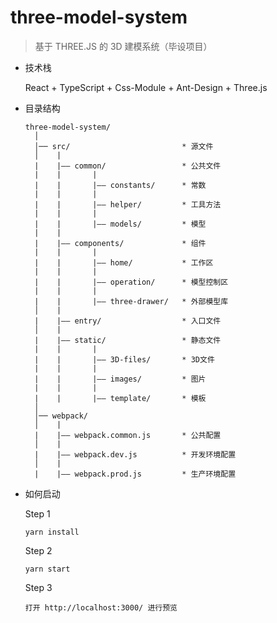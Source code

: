 # three-model-system

> 基于 THREE.JS 的 3D 建模系统（毕设项目）

- 技术栈

  React + TypeScript + Css-Module + Ant-Design + Three.js

- 目录结构

  ```
  three-model-system/
    │
    │── src/                         * 源文件
    │    |
    |    |—— common/                 * 公共文件
    |    |       |
    |    |       |—— constants/      * 常数
    |    |       |
    |    |       |—— helper/         * 工具方法
    |    |       |
    |    |       |—— models/         * 模型
    |    |
    |    |—— components/             * 组件
    |    |       |
    |    |       |—— home/           * 工作区
    |    |       |
    |    |       |—— operation/      * 模型控制区
    |    |       |
    |    |       |—— three-drawer/   * 外部模型库
    │    |
    |    |—— entry/                  * 入口文件
    │    |
    |    |—— static/                 * 静态文件
    |    |       |
    |    |       |—— 3D-files/       * 3D文件
    |    |       |
    |    |       |—— images/         * 图片
    |    |       |
    |    |       |—— template/       * 模板
    │
    │── webpack/
    │    |
    |    |—— webpack.common.js       * 公共配置
    │    |
    |    |—— webpack.dev.js          * 开发环境配置
    │    |
    |    |—— webpack.prod.js         * 生产环境配置
  ```

- 如何启动

  Step 1
  ```
  yarn install
  ```

  Step 2
  ```
  yarn start
  ```

  Step 3
  ```
  打开 http://localhost:3000/ 进行预览
  ```
